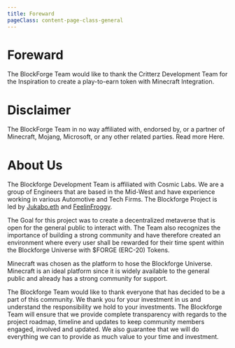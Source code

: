 ```yaml
---
title: Foreward
pageClass: content-page-class-general
---
```


# Foreward

The BlockForge Team would like to thank the Critterz Development Team for the Inspiration to create a play-to-earn token with Minecraft Integration.

# Disclaimer

The BlockForge Team in no way affiliated with, endorsed by, or a partner of Minecraft, Mojang, Microsoft, or any other related parties. Read more Here.


# About Us

 The Blockforge Development Team is affiliated with Cosmic Labs. We are a group of Engineers that are based in the Mid-West and have experience working in various Automotive and Tech Firms. The Blockforge Project is led by [Jukabo.eth](https://twitter.com/Jukabo_NFT) and [FeelinFroggy](https://twitter.com/FeelinFroggy__).

 The Goal for this project was to create a decentralized metaverse that is open for the general public to interact with. The Team also recognizes the importance of building a strong community and have therefore created an environment where every user shall be rewarded for their time spent within the Blockforge Universe with  $FORGE (ERC-20) Tokens.

 Minecraft was chosen as the platform to hose the Blockforge Universe. Minecraft is an ideal platform since it is widely available to the general public and already has a strong community for support.

 The Blockforge Team would like to thank everyone that has decided to be a part of this community. We thank you for your investment in us and understand the responsibility we hold to your investments.
 The Blockforge Team will ensure that we provide complete transparency with regards to the project roadmap, timeline and updates to keep community members engaged, involved and updated. We also guarantee that we will do everything we can to provide as much value to your time and investment.
